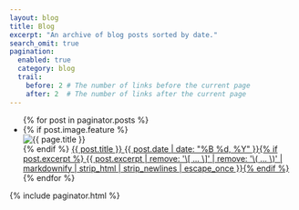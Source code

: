 ```yaml
---
layout: blog
title: Blog
excerpt: "An archive of blog posts sorted by date."
search_omit: true
pagination:
  enabled: true
  category: blog
  trail:
    before: 2 # The number of links before the current page
    after: 2  # The number of links after the current page
---
```

<!-- This loops through the paginated posts  -->

<ul class="post-list">
{% for post in paginator.posts %}
  <li><article>
  {% if post.image.feature %}<div class="entry-feature-image"><img src="{{ site.url }}/images/{{ post.image.feature }}" class="entry-feature-image" alt="{{ page.title }}"></div>{% endif %}
  <a href="{{ site.url }}{{ post.url }}">{{ post.title }} <span class="entry-date"><time datetime="{{ post.date | date_to_xmlschema }}">{{ post.date | date: "%B %d, %Y" }}</time></span>{% if post.excerpt %} <span class="excerpt">{{ post.excerpt | remove: '\[ ... \]' | remove: '\( ... \)' | markdownify | strip_html | strip_newlines | escape_once }}</span>{% endif %}</a>
  </article></li>
{% endfor %}
</ul>

{% include paginator.html %}
